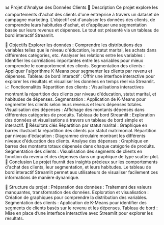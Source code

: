 
📊 Projet d'Analyse des Données Clients
📌 Description
Ce projet explore les comportements d'achat des clients d'une entreprise à travers un dataset de campagne marketing. L'objectif est d'analyser les données des clients, de comprendre leurs habitudes d'achat, et d'appliquer une segmentation basée sur leurs revenus et dépenses. Le tout est présenté via un tableau de bord interactif Streamlit.

🎯 Objectifs
Explorer les données : Comprendre les distributions des variables telles que le niveau d'éducation, le statut marital, les achats dans différentes catégories, etc.
Analyser les relations entre les variables : Identifier les corrélations importantes entre les variables pour mieux comprendre le comportement des clients.
Segmentation des clients : Appliquer l'algorithme K-Means pour segmenter les clients par revenu et dépenses.
Tableau de bord interactif : Offrir une interface interactive pour explorer les résultats et visualiser les données en temps réel via Streamlit.
📈 Fonctionnalités
Répartition des clients : Visualisations interactives montrant la répartition des clients par niveau d'éducation, statut marital, et habitudes de dépenses.
Segmentation : Application de K-Means pour segmenter les clients selon leurs revenus et leurs dépenses totales.
Visualisation des dépenses : Affichage des montants dépensés dans différentes catégories de produits.
Tableau de bord Streamlit : Exploration des données et visualisations à travers un tableau de bord simple et interactif.
🔑 Résultats clés
Répartition par statut marital : Graphique en barres illustrant la répartition des clients par statut matrimonial.
Répartition par niveau d'éducation : Diagramme circulaire montrant les différents niveaux d'éducation des clients.
Analyse des dépenses : Graphique en barres des montants totaux dépensés dans chaque catégorie de produits.
Segmentation des clients : Visualisation des segments de clients en fonction du revenu et des dépenses dans un graphique de type scatter plot.
🚀 Conclusion
Le projet fournit des insights précieux sur les comportements d'achat des clients, leur segmentation, et leurs habitudes. Le tableau de bord interactif Streamlit permet aux utilisateurs de visualiser facilement ces informations de manière dynamique.

📂 Structure du projet :
Préparation des données : Traitement des valeurs manquantes, transformation des données.
Exploration et visualisation : Création de graphiques pour comprendre la distribution des variables.
Segmentation des clients : Application de K-Means pour identifier des segments de clients basés sur le revenu et les dépenses.
Tableau de bord : Mise en place d’une interface interactive avec Streamlit pour explorer les résultats.
